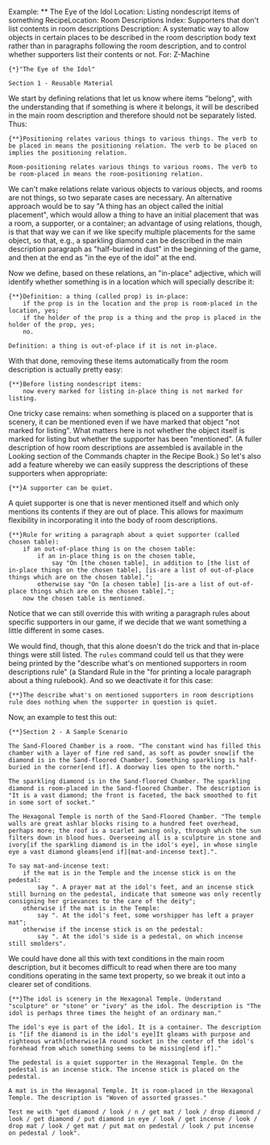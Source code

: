 Example: ** The Eye of the Idol
Location: Listing nondescript items of something
RecipeLocation: Room Descriptions
Index: Supporters that don't list contents in room descriptions
Description: A systematic way to allow objects in certain places to be described in the room description body text rather than in paragraphs following the room description, and to control whether supporters list their contents or not.
For: Z-Machine

  

``` inform7
{*}"The Eye of the Idol"

Section 1 - Reusable Material
```

  
We start by defining relations that let us know where items "belong", with the understanding that if something is where it belongs, it will be described in the main room description and therefore should not be separately listed. Thus:

  

``` inform7
{**}Positioning relates various things to various things. The verb to be placed in means the positioning relation. The verb to be placed on implies the positioning relation.

Room-positioning relates various things to various rooms. The verb to be room-placed in means the room-positioning relation.
```

  
We can't make relations relate various objects to various objects, and rooms are not things, so two separate cases are necessary. An alternative approach would be to say "A thing has an object called the initial placement", which would allow a thing to have an initial placement that was a room, a supporter, or a container; an advantage of using relations, though, is that that way we can if we like specify multiple placements for the same object, so that, e.g., a sparkling diamond can be described in the main description paragraph as "half-buried in dust" in the beginning of the game, and then at the end as "in the eye of the idol" at the end.

  
Now we define, based on these relations, an "in-place" adjective, which will identify whether something is in a location which will specially describe it:

  

``` inform7
{**}Definition: a thing (called prop) is in-place:
	if the prop is in the location and the prop is room-placed in the location, yes;
	if the holder of the prop is a thing and the prop is placed in the holder of the prop, yes;
	no.

Definition: a thing is out-of-place if it is not in-place.
```

  
With that done, removing these items automatically from the room description is actually pretty easy:

  

``` inform7
{**}Before listing nondescript items:
	now every marked for listing in-place thing is not marked for listing.
```

  
One tricky case remains: when something is placed on a supporter that is scenery, it can be mentioned even if we have marked that object "not marked for listing". What matters here is not whether the object itself is marked for listing but whether the supporter has been "mentioned". (A fuller description of how room descriptions are assembled is available in the Looking section of the Commands chapter in the Recipe Book.) So let's also add a feature whereby we can easily suppress the descriptions of these supporters when appropriate:

  

``` inform7
{**}A supporter can be quiet.
```

  
A quiet supporter is one that is never mentioned itself and which only mentions its contents if they are out of place. This allows for maximum flexibility in incorporating it into the body of room descriptions.

  

``` inform7
{**}Rule for writing a paragraph about a quiet supporter (called chosen table):
	if an out-of-place thing is on the chosen table:
		if an in-place thing is on the chosen table,
			say "On [the chosen table], in addition to [the list of in-place things on the chosen table], [is-are a list of out-of-place things which are on the chosen table].";
		otherwise say "On [a chosen table] [is-are a list of out-of-place things which are on the chosen table].";
	now the chosen table is mentioned.
```

  
Notice that we can still override this with writing a paragraph rules about specific supporters in our game, if we decide that we want something a little different in some cases.

  
We would find, though, that this alone doesn't do the trick and that in-place things were still listed. The ``rules`` command could tell us that they were being printed by the "describe what's on mentioned supporters in room descriptions rule" (a Standard Rule in the "for printing a locale paragraph about a thing rulebook). And so we deactivate it for this case:

  

``` inform7
{**}The describe what's on mentioned supporters in room descriptions rule does nothing when the supporter in question is quiet.
```

  
Now, an example to test this out:

  

``` inform7
{**}Section 2 - A Sample Scenario

The Sand-Floored Chamber is a room. "The constant wind has filled this chamber with a layer of fine red sand, as soft as powder snow[if the diamond is in the Sand-floored Chamber]. Something sparkling is half-buried in the corner[end if]. A doorway lies open to the north."

The sparkling diamond is in the Sand-floored Chamber. The sparkling diamond is room-placed in the Sand-floored Chamber. The description is "It is a vast diamond; the front is faceted, the back smoothed to fit in some sort of socket."

The Hexagonal Temple is north of the Sand-Floored Chamber. "The temple walls are great ashlar blocks rising to a hundred feet overhead, perhaps more; the roof is a scarlet awning only, through which the sun filters down in blood hues. Overseeing all is a sculpture in stone and ivory[if the sparkling diamond is in the idol's eye], in whose single eye a vast diamond gleams[end if][mat-and-incense text].".

To say mat-and-incense text:
	if the mat is in the Temple and the incense stick is on the pedestal:
		say ". A prayer mat at the idol's feet, and an incense stick still burning on the pedestal, indicate that someone was only recently consigning her grievances to the care of the deity";
	otherwise if the mat is in the Temple:
		say ". At the idol's feet, some worshipper has left a prayer mat";
	otherwise if the incense stick is on the pedestal:
		say ". At the idol's side is a pedestal, on which incense still smolders".
```

  
We could have done all this with text conditions in the main room description, but it becomes difficult to read when there are too many conditions operating in the same text property, so we break it out into a clearer set of conditions.

  

``` inform7
{**}The idol is scenery in the Hexagonal Temple. Understand "sculpture" or "stone" or "ivory" as the idol. The description is "The idol is perhaps three times the height of an ordinary man."

The idol's eye is part of the idol. It is a container. The description is "[if the diamond is in the idol's eye]It gleams with purpose and righteous wrath[otherwise]A round socket in the center of the idol's forehead from which something seems to be missing[end if]."

The pedestal is a quiet supporter in the Hexagonal Temple. On the pedestal is an incense stick. The incense stick is placed on the pedestal.

A mat is in the Hexagonal Temple. It is room-placed in the Hexagonal Temple. The description is "Woven of assorted grasses."

Test me with "get diamond / look / n / get mat / look / drop diamond / look / get diamond / put diamond in eye / look / get incense / look / drop mat / look / get mat / put mat on pedestal / look / put incense on pedestal / look".
```

